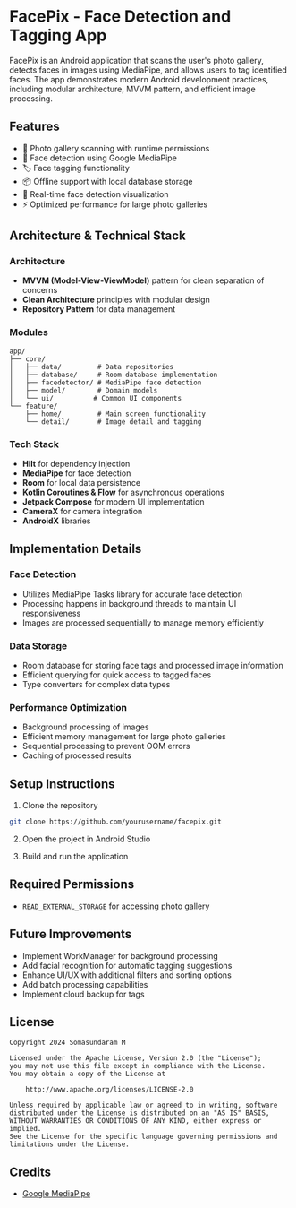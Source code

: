# FacePix - Face Detection and Tagging App

FacePix is an Android application that scans the user's photo gallery, detects faces in images using MediaPipe, and allows users to tag identified faces. The app demonstrates modern Android development practices, including modular architecture, MVVM pattern, and efficient image processing.

## Features

- 📱 Photo gallery scanning with runtime permissions
- 👤 Face detection using Google MediaPipe
- 🏷️ Face tagging functionality
- 📦 Offline support with local database storage
- 🎯 Real-time face detection visualization
- ⚡ Optimized performance for large photo galleries

## Architecture & Technical Stack

### Architecture
- **MVVM (Model-View-ViewModel)** pattern for clean separation of concerns
- **Clean Architecture** principles with modular design
- **Repository Pattern** for data management

### Modules
```
app/
├── core/
│   ├── data/         # Data repositories
│   ├── database/     # Room database implementation
│   ├── facedetector/ # MediaPipe face detection
│   ├── model/        # Domain models
│   └── ui/          # Common UI components
└── feature/
    ├── home/         # Main screen functionality
    └── detail/       # Image detail and tagging
```

### Tech Stack
- **Hilt** for dependency injection
- **MediaPipe** for face detection
- **Room** for local data persistence
- **Kotlin Coroutines & Flow** for asynchronous operations
- **Jetpack Compose** for modern UI implementation
- **CameraX** for camera integration
- **AndroidX** libraries

## Implementation Details

### Face Detection
- Utilizes MediaPipe Tasks library for accurate face detection
- Processing happens in background threads to maintain UI responsiveness
- Images are processed sequentially to manage memory efficiently

### Data Storage
- Room database for storing face tags and processed image information
- Efficient querying for quick access to tagged faces
- Type converters for complex data types

### Performance Optimization
- Background processing of images
- Efficient memory management for large photo galleries
- Sequential processing to prevent OOM errors
- Caching of processed results

## Setup Instructions

1. Clone the repository
```bash
git clone https://github.com/yourusername/facepix.git
```

2. Open the project in Android Studio

3. Build and run the application

## Required Permissions
- `READ_EXTERNAL_STORAGE` for accessing photo gallery

## Future Improvements
- Implement WorkManager for background processing
- Add facial recognition for automatic tagging suggestions
- Enhance UI/UX with additional filters and sorting options
- Add batch processing capabilities
- Implement cloud backup for tags

## License

```
Copyright 2024 Somasundaram M

Licensed under the Apache License, Version 2.0 (the "License");
you may not use this file except in compliance with the License.
You may obtain a copy of the License at

    http://www.apache.org/licenses/LICENSE-2.0

Unless required by applicable law or agreed to in writing, software
distributed under the License is distributed on an "AS IS" BASIS,
WITHOUT WARRANTIES OR CONDITIONS OF ANY KIND, either express or implied.
See the License for the specific language governing permissions and
limitations under the License.
```

## Credits
- [Google MediaPipe](https://developers.google.com/mediapipe)
